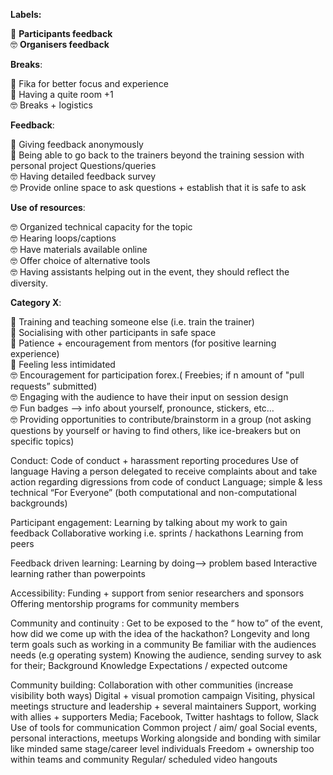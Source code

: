 **Labels:**<br>

🐼 **Participants feedback** <br>
🤓 **Organisers feedback** <br>

**Breaks**:<br>

🐼  Fika for better focus and experience <br>
🐼  Having a quite room +1 <br>
🤓  Breaks + logistics <br>

**Feedback**:<br>

🐼 Giving feedback anonymously <br>
🐼 Being able to go back to the trainers beyond the training session with personal project Questions/queries <br>
🤓 Having detailed feedback survey <br>
🤓 Provide online space to ask questions + establish that it is safe to ask<br>


**Use of resources**:<br>

🤓 Organized technical capacity for the topic <br>
🤓 Hearing loops/captions <br>
🤓 Have materials available online <br>
🤓 Offer choice of alternative tools<br>
🤓 Having assistants helping out in the event, they should reflect the diversity.<br>

**Category X**:<br>

🐼 Training and teaching someone else (i.e. train the trainer)<br>
🐼 Socialising with other participants in safe space<br>
🐼 Patience + encouragement from mentors (for positive learning experience)<br>
🐼 Feeling less intimidated<br>
🤓 Encouragement for participation forex.( Freebies; if n amount of "pull requests” submitted)<br>
🤓 Engaging with the audience to have their input on session design<br>
🤓 Fun badges —> info about yourself, pronounce, stickers, etc…<br>
🤓 Providing opportunities to contribute/brainstorm in a group (not asking questions by yourself or having to find others, like ice-breakers but on specific topics)<br>

Conduct:
Code of conduct + harassment reporting procedures 
Use of language
Having a person delegated to receive complaints about and take action regarding digressions from code of conduct
Language;
simple & less technical
“For Everyone” (both computational and non-computational backgrounds)

Participant engagement:
Learning by talking about my work to gain feedback
Collaborative working i.e. sprints / hackathons 
Learning from peers




Feedback driven learning:
Learning by doing—> problem based
Interactive learning rather than powerpoints

Accessibility:
Funding + support from senior researchers and sponsors
Offering mentorship programs for community members

Community and continuity :
Get to be exposed to the “ how to” of the event, how did we come up with the idea of the hackathon?
Longevity and long term goals such as working in a community
Be familiar with the audiences needs (e.g operating system) 
Knowing the audience, sending survey to ask for their;
Background
Knowledge
Expectations / expected outcome

Community building:
Collaboration with other communities (increase visibility both ways)
Digital + visual promotion campaign 
Visiting, physical meetings
structure and leadership + several maintainers
Support, working with allies + supporters
Media; Facebook, Twitter hashtags to follow, Slack
Use of tools for communication
Common project / aim/ goal
Social events, personal interactions, meetups
Working alongside and bonding with similar like minded same stage/career level individuals
Freedom + ownership too within teams and community
Regular/ scheduled  video hangouts 

